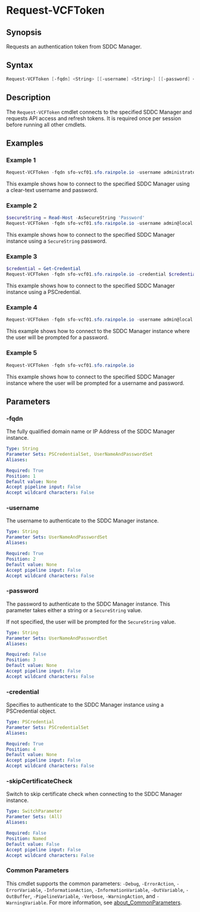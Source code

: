 # Request-VCFToken

## Synopsis

Requests an authentication token from SDDC Manager.

## Syntax

```powershell
Request-VCFToken [-fqdn] <String> [[-username] <String>] [[-password] <String>] [[-credential] <PSCredential>] [-skipCertificateCheck] [<CommonParameters>]
```

## Description

The `Request-VCFToken` cmdlet connects to the specified SDDC Manager and requests API access and refresh tokens. It is required once per session before running all other cmdlets.

## Examples

### Example 1

```powershell
Request-VCFToken -fqdn sfo-vcf01.sfo.rainpole.io -username administrator@vsphere.local -password VMw@re1!
```

This example shows how to connect to the specified SDDC Manager using a clear-text username and password.

### Example 2

```powershell
$secureString = Read-Host -AsSecureString 'Password'
Request-VCFToken -fqdn sfo-vcf01.sfo.rainpole.io -username admin@local -password $secureString
```

This example shows how to connect to the specified SDDC Manager instance using a `SecureString` password.

### Example 3

```powershell
$credential = Get-Credential
Request-VCFToken -fqdn sfo-vcf01.sfo.rainpole.io -credential $credential
```

This example shows how to connect to the specified SDDC Manager instance using a PSCredential.

### Example 4

```powershell
Request-VCFToken -fqdn sfo-vcf01.sfo.rainpole.io -username admin@local
```

This example shows how to connect to the SDDC Manager instance where the user will be prompted for a password.

### Example 5

```powershell
Request-VCFToken -fqdn sfo-vcf01.sfo.rainpole.io
```

This example shows how to connect to the specified SDDC Manager instance where the user will be prompted for a username and password.

## Parameters

### -fqdn

The fully qualified domain name or IP Address of the SDDC Manager instance.

```yaml
Type: String
Parameter Sets: PSCredentialSet, UserNameAndPasswordSet
Aliases:

Required: True
Position: 1
Default value: None
Accept pipeline input: False
Accept wildcard characters: False
```

### -username

The username to authenticate to the SDDC Manager instance.

```yaml
Type: String
Parameter Sets: UserNameAndPasswordSet
Aliases:

Required: True
Position: 2
Default value: None
Accept pipeline input: False
Accept wildcard characters: False
```

### -password

The password to authenticate to the SDDC Manager instance. This parameter takes either a string or a `SecureString` value.

If not specified, the user will be prompted for the `SecureString` value.

```yaml
Type: String
Parameter Sets: UserNameAndPasswordSet
Aliases:

Required: False
Position: 3
Default value: None
Accept pipeline input: False
Accept wildcard characters: False
```

### -credential

Specifies to authenticate to the SDDC Manager instance using a PSCredential object.

```yaml
Type: PSCredential
Parameter Sets: PSCredentialSet
Aliases:

Required: True
Position: 4
Default value: None
Accept pipeline input: False
Accept wildcard characters: False
```

### -skipCertificateCheck

Switch to skip certificate check when connecting to the SDDC Manager instance.

```yaml
Type: SwitchParameter
Parameter Sets: (All)
Aliases:

Required: False
Position: Named
Default value: False
Accept pipeline input: False
Accept wildcard characters: False
```

### Common Parameters

This cmdlet supports the common parameters: `-Debug`, `-ErrorAction`, `-ErrorVariable`, `-InformationAction`, `-InformationVariable`, `-OutVariable`, `-OutBuffer`, `-PipelineVariable`, `-Verbose`, `-WarningAction`, and `-WarningVariable`. For more information, see [about_CommonParameters](http://go.microsoft.com/fwlink/?LinkID=113216).
